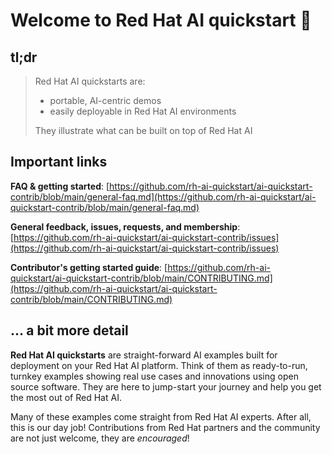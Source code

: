 # Welcome to Red Hat AI quickstart :wave: 

## tl;dr

> Red Hat AI quickstarts are: 
> * portable, AI-centric demos 
> * easily deployable in Red Hat AI environments
>
> They illustrate what can be built on top of Red Hat AI

## Important links

**FAQ & getting started**:
[https://github.com/rh-ai-quickstart/ai-quickstart-contrib/blob/main/general-faq.md](https://github.com/rh-ai-quickstart/ai-quickstart-contrib/blob/main/general-faq.md)

**General feedback, issues, requests, and membership**:
[https://github.com/rh-ai-quickstart/ai-quickstart-contrib/issues](https://github.com/rh-ai-quickstart/ai-quickstart-contrib/issues)

**Contributor's getting started guide**:
[https://github.com/rh-ai-quickstart/ai-quickstart-contrib/blob/main/CONTRIBUTING.md](https://github.com/rh-ai-quickstart/ai-quickstart-contrib/blob/main/CONTRIBUTING.md)


## ... a bit more detail

**Red Hat AI quickstarts** are straight-forward AI examples built for deployment on
your Red Hat AI platform. Think of them as ready-to-run, turnkey examples showing
real use cases and innovations using open source software. They are here to
jump-start your journey and help you get the most out of Red Hat AI.

Many of these examples come straight from Red Hat AI experts. After all, this is
our day job! Contributions from Red Hat partners and the community are not just
welcome, they are *encouraged*!
